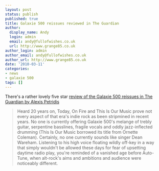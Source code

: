 ```yaml
---
layout: post
status: publish
published: true
title: Galaxie 500 reissues reviewed in The Guardian
author:
  display_name: Andy
  login: admin
  email: andy@fullofwishes.co.uk
  url: http://www.grange85.co.uk
author_login: admin
author_email: andy@fullofwishes.co.uk
author_url: http://www.grange85.co.uk
date: '2010-03-11'
categories:
- news
- galaxie 500
tags: []
---
```

<p>There's a rather lovely five star <a href="http://www.guardian.co.uk/music/2010/mar/11/galaxie-500-cd-review">review of the Galaxie 500 reissues in The Guardian by Alexis Petridis</a></p>
<blockquote><p>Heard 20 years on, Today, On Fire and This Is Our Music prove not every aspect of that era's indie rock as been stripmined in recent years. No one is currently offering Galaxie 500's melange of trebly guitar, serpentine basslines, fragile vocals and oddly jazz-inflected drumming (This Is Our Music borrowed its title from Ornette Coleman). Certainly, no one currently sounds like singer Dean Wareham. Listening to his high voice floating wildly off-key in a way that simply wouldn't be allowed these days for fear of upsetting daytime radio play, you're reminded of a vanished age before Auto-Tune, when alt-rock's aims and ambitions and audience were noticeably different.</p></blockquote>
